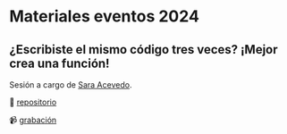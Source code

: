 # Materiales eventos 2024

## ¿Escribiste el mismo código tres veces? ¡Mejor crea una función!
Sesión a cargo de [Sara Acevedo](https://saryace.github.io/).

📂 [repositorio](https://github.com/Saryace/taller_funciones_2024)

📹 [grabación](https://www.dropbox.com/scl/fi/jbkb7ob0oamk6a57xqblv/2024_marzo_funciones.mp4?rlkey=4uk7z0717jza6dt5s2xikjt6n&dl=0)
